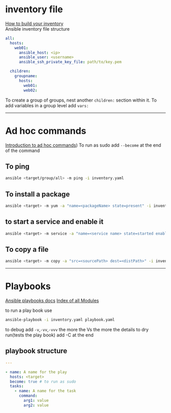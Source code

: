 # inventory file
[How to build your inventory](https://docs.ansible.com/ansible/latest/inventory_guide/intro_inventory.html)  
Ansible inventory file structure
```yaml
all:
  hosts:
    web01:
      ansible_host: <ip>
      ansible_user: <username>
      ansible_ssh_private_key_file: path/to/key.pem

  children:
    groupname:
      hosts:
        web01:  
	    web02:
```

To create a group of groups, nest another `children:` section within it.
To add variables in a group level add `vars:`

---
# Ad hoc commands
[Introduction to ad hoc commands](https://docs.ansible.com/ansible/latest/command_guide/intro_adhoc.html))
 To run as sudo add `--become` at the end of the command
## To ping
```bash
ansible <target/group/all> -m ping -i inventory.yaml
``` 
## To install a package
```bash
ansible <target> -m yum -a "name=<packageName> state=present" -i inventory.yaml
```
## to start a service and enable it
```bash
ansible <target> -m service -a "name=<service name> state=started enabled=yes" -i inventory.yaml
```

## To copy a file
```bash
ansible <target> -m copy -a "src=<sourcePath> dest=<distPath>" -i inventory.yaml
```
---
# Playbooks
[Ansible playbooks docs](https://docs.ansible.com/ansible/latest/playbook_guide/playbooks_intro.html)
[Index of all Modules](https://docs.ansible.com/ansible/latest/collections/index_module.html)

to run a play book use
```bash
ansible-playbook -i inventory.yaml playbook.yaml
```
to debug add `-v`,`-vv`,`-vvv` the more the Vs the more the details
to dry run(tests the play book) add -C at the end
## playbook structure
```yaml
---

- name: A name for the play
  hosts: <target>
  become: true # to run as sudo
  tasks:
    - name: A name for the task
      command:
        arg1: value
        arg2: value

```
